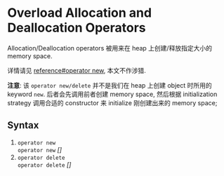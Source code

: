 # Overload Allocation and Deallocation Operators

Allocation/Deallocation operators 被用来在 heap 上创建/释放指定大小的 memory space.

详情请见 [reference#operator new](https://en.cppreference.com/w/cpp/memory/new/operator_new), 本文不作涉猎.

**注意**: 该 `operator new/delete` 并不是我们在 heap 上创建 object 时所用的 keyword `new`.
后者会先调用前者创建 memory space, 然后根据 initialization strategy 调用合适的 constructor 来 initialize 刚创建出来的 memory space;

## Syntax

1. `operator new` <br>
   `operator new` *[]*
2. `operator delete` <br>
   `operator delete` *[]*